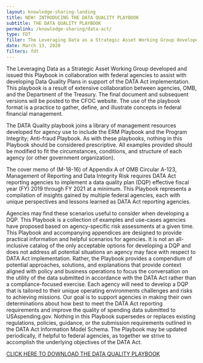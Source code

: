 ```yaml
---
layout: knowledge-sharing-landing
title: NEW! INTRODUCING THE DATA QUALITY PLAYBOOK
subtitle: THE DATA QUALITY PLAYBOOK
permalink: /knowledge-sharing/data-act/
type: FDT
filler: The Leveraging Data as a Strategic Asset Working Group developed and issued this Playbook in collaboration with federal agencies to assist with developing Data Quality Plans in support of the DATA Act implementation. This playbook is a result of extensive collaboration between agencies, OMB, and the Department of the Treasury.
date: March 13, 2020
filters: fdt
---
```



The Leveraging Data as a Strategic Asset Working Group developed and issued this Playbook in collaboration with federal agencies to assist with developing Data Quality Plans in support of the DATA Act implementation. This playbook is a result of extensive collaboration between agencies, OMB, and the Department of the Treasury. The final document and subsequent versions will be posted to the CFOC website. The use of the playbook format is a practice to gather, define, and illustrate concepts in federal financial management.

The DATA Quality playbook joins a library of management resources developed for agency use to include the ERM Playbook and the Program Integrity; Anti-fraud Playbook. As with these playbooks, nothing in this Playbook should be considered prescriptive. All examples provided should be modified to fit the circumstances, conditions, and structure of each agency (or other government organization).

The cover memo of (M-18-16) of Appendix A of OMB Circular A-123, Management of Reporting and Data Integrity Risk requires DATA Act reporting agencies to implement a data quality plan (DQP) effective fiscal year (FY) 2019 through FY 2021 at a minimum. This Playbook represents a compilation of insights gained by multiple federal agencies, each with unique perspectives and lessons learned as DATA Act reporting agencies.

Agencies may find these scenarios useful to consider when developing a DQP. This Playbook is a collection of examples and use-cases agencies have proposed based on agency-specific risk assessments at a given time. This Playbook and accompanying appendices are designed to provide practical information and helpful scenarios for agencies. It is not an all-inclusive catalog of the only acceptable options for developing a DQP and does not address all potential situations an agency may face with respect to DATA Act implementation. Rather, the Playbook provides a compendium of potential approaches, solutions, and explanations that provide context aligned with policy and business operations to focus the conversation on the utility of the data submitted in accordance with the DATA Act rather than a compliance-focused exercise. Each agency will need to develop a DQP that is tailored to their unique operating environments challenges and risks to achieving missions. Our goal is to support agencies in making their own determinations about how best to meet the DATA Act reporting requirements and improve the quality of spending data submitted to USAspending.gov. Nothing in this Playbook supersedes or replaces existing regulations, policies, guidance, or the submission requirements outlined in the DATA Act Information Model Schema. The Playbook may be updated periodically, if helpful to federal agencies, as together we strive to accomplish the underlying objectives of the DATA Act. 

<a href="{{ site.baseurl }}/wp-content/uploads/2018/12/Data-Quality-Playbook-2018.pdf">CLICK HERE TO DOWNLOAD THE DATA QUALITY PLAYBOOK</a>
